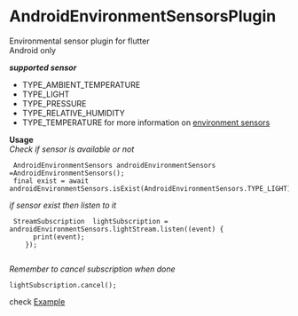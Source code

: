 # AndroidEnvironmentSensorsPlugin
Environmental sensor plugin for flutter<br />
Android only

***supported sensor***<br/>
- TYPE_AMBIENT_TEMPERATURE
- TYPE_LIGHT	
- TYPE_PRESSURE	
- TYPE_RELATIVE_HUMIDITY
- TYPE_TEMPERATURE
for more information on [environment sensors](https://developer.android.com/guide/topics/sensors/sensors_environment)<br />




**Usage**<br />
*Check if sensor is available or not*<br />

```
 AndroidEnvironmentSensors androidEnvironmentSensors =AndroidEnvironmentSensors();
 final exist = await androidEnvironmentSensors.isExist(AndroidEnvironmentSensors.TYPE_LIGHT);
```
*if sensor exist then listen to it*<br />

```
 StreamSubscription  lightSubscription = androidEnvironmentSensors.lightStream.listen((event) {
      print(event);
    });
 
```

*Remember to cancel subscription when done*
```
lightSubscription.cancel();
```

check [Example](https://github.com/Amit506/AndroidEnvironmentSensorsPlugin/blob/master/example/lib/main.dart)
